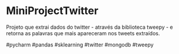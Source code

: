 # MiniProjectTwitter

Projeto que extrai dados do twitter - através da biblioteca tweepy - e  retorna as palavras que mais apareceram nos tweets extraídos.

#pycharm #pandas #sklearning #twitter #mongodb #tweepy
